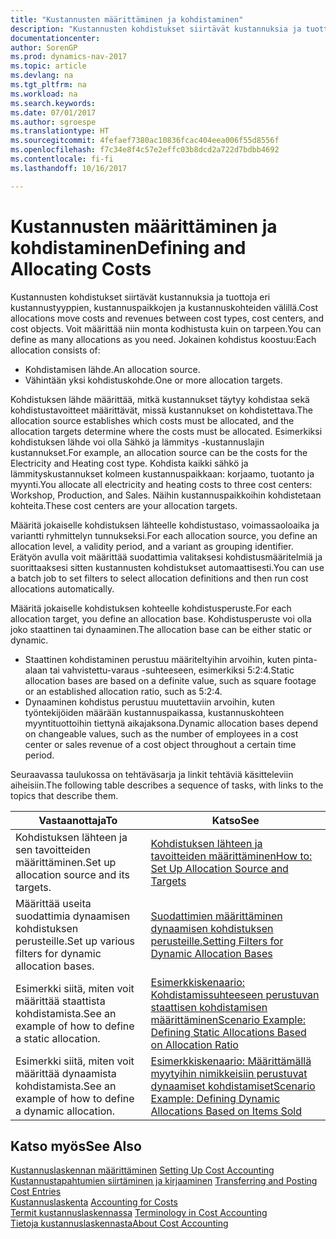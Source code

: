 ```yaml
---
title: "Kustannusten määrittäminen ja kohdistaminen"
description: "Kustannusten kohdistukset siirtävät kustannuksia ja tuottoja eri kustannustyyppien, kustannuspaikkojen ja kustannuskohteiden välillä. Voit määrittää niin monta kodhistusta kuin on tarpeen."
documentationcenter: 
author: SorenGP
ms.prod: dynamics-nav-2017
ms.topic: article
ms.devlang: na
ms.tgt_pltfrm: na
ms.workload: na
ms.search.keywords: 
ms.date: 07/01/2017
ms.author: sgroespe
ms.translationtype: HT
ms.sourcegitcommit: 4fefaef7380ac10836fcac404eea006f55d8556f
ms.openlocfilehash: f7c34e8f4c57e2effc03b8dcd2a722d7bdbb4692
ms.contentlocale: fi-fi
ms.lasthandoff: 10/16/2017

---
```

# <a name="defining-and-allocating-costs"></a><span data-ttu-id="c0115-104">Kustannusten määrittäminen ja kohdistaminen</span><span class="sxs-lookup"><span data-stu-id="c0115-104">Defining and Allocating Costs</span></span>
<span data-ttu-id="c0115-105">Kustannusten kohdistukset siirtävät kustannuksia ja tuottoja eri kustannustyyppien, kustannuspaikkojen ja kustannuskohteiden välillä.</span><span class="sxs-lookup"><span data-stu-id="c0115-105">Cost allocations move costs and revenues between cost types, cost centers, and cost objects.</span></span> <span data-ttu-id="c0115-106">Voit määrittää niin monta kodhistusta kuin on tarpeen.</span><span class="sxs-lookup"><span data-stu-id="c0115-106">You can define as many allocations as you need.</span></span> <span data-ttu-id="c0115-107">Jokainen kohdistus koostuu:</span><span class="sxs-lookup"><span data-stu-id="c0115-107">Each allocation consists of:</span></span>  

-   <span data-ttu-id="c0115-108">Kohdistamisen lähde.</span><span class="sxs-lookup"><span data-stu-id="c0115-108">An allocation source.</span></span>  
-   <span data-ttu-id="c0115-109">Vähintään yksi kohdistuskohde.</span><span class="sxs-lookup"><span data-stu-id="c0115-109">One or more allocation targets.</span></span>  

<span data-ttu-id="c0115-110">Kohdistuksen lähde määrittää, mitkä kustannukset täytyy kohdistaa sekä kohdistustavoitteet määrittävät, missä kustannukset on kohdistettava.</span><span class="sxs-lookup"><span data-stu-id="c0115-110">The allocation source establishes which costs must be allocated, and the allocation targets determine where the costs must be allocated.</span></span> <span data-ttu-id="c0115-111">Esimerkiksi kohdistuksen lähde voi olla Sähkö ja lämmitys -kustannuslajin kustannukset.</span><span class="sxs-lookup"><span data-stu-id="c0115-111">For example, an allocation source can be the costs for the Electricity and Heating cost type.</span></span> <span data-ttu-id="c0115-112">Kohdista kaikki sähkö ja lämmityskustannukset kolmeen kustannuspaikkaan: korjaamo, tuotanto ja myynti.</span><span class="sxs-lookup"><span data-stu-id="c0115-112">You allocate all electricity and heating costs to three cost centers: Workshop, Production, and Sales.</span></span> <span data-ttu-id="c0115-113">Näihin kustannuspaikkoihin kohdistetaan kohteita.</span><span class="sxs-lookup"><span data-stu-id="c0115-113">These cost centers are your allocation targets.</span></span>  

<span data-ttu-id="c0115-114">Määritä jokaiselle kohdistuksen lähteelle kohdistustaso, voimassaoloaika ja variantti ryhmittelyn tunnukseksi.</span><span class="sxs-lookup"><span data-stu-id="c0115-114">For each allocation source, you define an allocation level, a validity period, and a variant as grouping identifier.</span></span> <span data-ttu-id="c0115-115">Erätyön avulla voit määrittää suodattimia valitaksesi kohdistusmääritelmiä ja suorittaaksesi sitten kustannusten kohdistukset automaattisesti.</span><span class="sxs-lookup"><span data-stu-id="c0115-115">You can use a batch job to set filters to select allocation definitions and then run cost allocations automatically.</span></span>  

<span data-ttu-id="c0115-116">Määritä jokaiselle kohdistuksen kohteelle kohdistusperuste.</span><span class="sxs-lookup"><span data-stu-id="c0115-116">For each allocation target, you define an allocation base.</span></span> <span data-ttu-id="c0115-117">Kohdistusperuste voi olla joko staattinen tai dynaaminen.</span><span class="sxs-lookup"><span data-stu-id="c0115-117">The allocation base can be either static or dynamic.</span></span>  

-   <span data-ttu-id="c0115-118">Staattinen kohdistaminen perustuu määriteltyihin arvoihin, kuten pinta-alaan tai vahvistettu-varaus -suhteeseen, esimerkiksi 5:2:4.</span><span class="sxs-lookup"><span data-stu-id="c0115-118">Static allocation bases are based on a definite value, such as square footage or an established allocation ratio, such as 5:2:4.</span></span>  
-   <span data-ttu-id="c0115-119">Dynaaminen kohdistus perustuu muutettaviin arvoihin, kuten työntekijöiden määrään kustannuspaikassa, kustannuskohteen myyntituottoihin tiettynä aikajaksona.</span><span class="sxs-lookup"><span data-stu-id="c0115-119">Dynamic allocation bases depend on changeable values, such as the number of employees in a cost center or sales revenue of a cost object throughout a certain time period.</span></span>  

<span data-ttu-id="c0115-120">Seuraavassa taulukossa on tehtäväsarja ja linkit tehtäviä käsitteleviin aiheisiin.</span><span class="sxs-lookup"><span data-stu-id="c0115-120">The following table describes a sequence of tasks, with links to the topics that describe them.</span></span>

|<span data-ttu-id="c0115-121">Vastaanottaja</span><span class="sxs-lookup"><span data-stu-id="c0115-121">To</span></span>|<span data-ttu-id="c0115-122">Katso</span><span class="sxs-lookup"><span data-stu-id="c0115-122">See</span></span>|  
|--------|---------|  
|<span data-ttu-id="c0115-123">Kohdistuksen lähteen ja sen tavoitteiden määrittäminen.</span><span class="sxs-lookup"><span data-stu-id="c0115-123">Set up allocation source and its targets.</span></span>|[<span data-ttu-id="c0115-124">Kohdistuksen lähteen ja tavoitteiden määrittäminen</span><span class="sxs-lookup"><span data-stu-id="c0115-124">How to: Set Up Allocation Source and Targets</span></span>](finance-how-to-set-up-allocation-source-and-targets.md)|  
|<span data-ttu-id="c0115-125">Määrittää useita suodattimia dynaamisen kohdistuksen perusteille.</span><span class="sxs-lookup"><span data-stu-id="c0115-125">Set up various filters for dynamic allocation bases.</span></span>|[<span data-ttu-id="c0115-126">Suodattimien määrittäminen dynaamisen kohdistuksen perusteille.</span><span class="sxs-lookup"><span data-stu-id="c0115-126">Setting Filters for Dynamic Allocation Bases</span></span>](finance-setting-filters-for-dynamic-allocation-bases.md)|  
|<span data-ttu-id="c0115-127">Esimerkki siitä, miten voit määrittää staattista kohdistamista.</span><span class="sxs-lookup"><span data-stu-id="c0115-127">See an example of how to define a static allocation.</span></span>|[<span data-ttu-id="c0115-128">Esimerkkiskenaario: Kohdistamissuhteeseen perustuvan staattisen kohdistamisen määrittäminen</span><span class="sxs-lookup"><span data-stu-id="c0115-128">Scenario Example: Defining Static Allocations Based on Allocation Ratio</span></span>](finance-scenario-example-defining-static-allocations-based-on-allocation-ratio.md)|  
|<span data-ttu-id="c0115-129">Esimerkki siitä, miten voit määrittää dynaamista kohdistamista.</span><span class="sxs-lookup"><span data-stu-id="c0115-129">See an example of how to define a dynamic allocation.</span></span>|[<span data-ttu-id="c0115-130">Esimerkkiskenaario: Määrittämällä myytyihin nimikkeisiin perustuvat dynaamiset kohdistamiset</span><span class="sxs-lookup"><span data-stu-id="c0115-130">Scenario Example: Defining Dynamic Allocations Based on Items Sold</span></span>](finance-scenario-example-defining-dynamic-allocations-based-on-items-sold.md)|  

## <a name="see-also"></a><span data-ttu-id="c0115-131">Katso myös</span><span class="sxs-lookup"><span data-stu-id="c0115-131">See Also</span></span>  
 <span data-ttu-id="c0115-132">[Kustannuslaskennan määrittäminen](finance-set-up-cost-accounting.md) </span><span class="sxs-lookup"><span data-stu-id="c0115-132">[Setting Up Cost Accounting](finance-set-up-cost-accounting.md) </span></span>  
 <span data-ttu-id="c0115-133">[Kustannustapahtumien siirtäminen ja kirjaaminen](finance-transfer-and-post-cost-entries.md) </span><span class="sxs-lookup"><span data-stu-id="c0115-133">[Transferring and Posting Cost Entries](finance-transfer-and-post-cost-entries.md) </span></span>  
 <span data-ttu-id="c0115-134">[Kustannuslaskenta](finance-manage-cost-accounting.md) </span><span class="sxs-lookup"><span data-stu-id="c0115-134">[Accounting for Costs](finance-manage-cost-accounting.md) </span></span>  
 <span data-ttu-id="c0115-135">[Termit kustannuslaskennassa](finance-terminology-in-cost-accounting.md) </span><span class="sxs-lookup"><span data-stu-id="c0115-135">[Terminology in Cost Accounting](finance-terminology-in-cost-accounting.md) </span></span>  
 [<span data-ttu-id="c0115-136">Tietoja kustannuslaskennasta</span><span class="sxs-lookup"><span data-stu-id="c0115-136">About Cost Accounting</span></span>](finance-about-cost-accounting.md)

